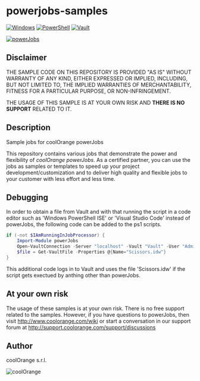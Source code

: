 # powerjobs-samples

[![Windows](https://img.shields.io/badge/Platform-Windows-lightgray.svg)](https://www.microsoft.com/en-us/windows/)
[![PowerShell](https://img.shields.io/badge/PowerShell-5-blue.svg)](https://microsoft.com/PowerShell/)
[![Vault](https://img.shields.io/badge/Autodesk%20Vault-2020-yellow.svg)](https://www.autodesk.com/products/vault/)

[![powerJobs](https://img.shields.io/badge/coolOrange%20powerJobs-20-orange.svg)](https://www.coolorange.com/en-eu/enhance.html#powerJobs)

## Disclaimer

THE SAMPLE CODE ON THIS REPOSITORY IS PROVIDED "AS IS" WITHOUT WARRANTY OF ANY KIND, EITHER EXPRESSED OR IMPLIED, INCLUDING, BUT NOT LIMITED TO, THE IMPLIED WARRANTIES OF MERCHANTABILITY, FITNESS FOR A PARTICULAR PURPOSE, OR NON-INFRINGEMENT.

THE USAGE OF THIS SAMPLE IS AT YOUR OWN RISK AND **THERE IS NO SUPPORT** RELATED TO IT.

## Description

Sample jobs for coolOrange powerJobs

This repository contains various jobs that demonstrate the power and flexibility of *coolOrange powerJobs*. As a certified partner, you can use the jobs as samples or templates to speed up your project development/customization and to deliver high quality and flexible jobs to your customer with less effort and less time.

## Debugging

In order to obtain a file from Vault and with that running the script in a code editor such as 'Windows PowerShell ISE' or 'Visual Studio Code' instead of powerJobs, the following code can be added to the ps1 scripts.

```powershell
if (-not $IAmRunningInJobProcessor) {
    Import-Module powerJobs
    Open-VaultConnection -Server "localhost" -Vault "Vault" -User "Administrator" -Password ""
    $file = Get-VaultFile -Properties @{Name="Scissors.idw"}
}
```

This additional code logs in to Vault and uses the file 'Scissors.idw' if the script gets exectued by anthing other than powerJobs.

## At your own risk
The usage of these samples is at your own risk. There is no free support related to the samples. However, if you have questions to powerJobs, then visit http://www.coolorange.com/wiki or start a conversation in our support forum at http://support.coolorange.com/support/discussions

## Author
coolOrange s.r.l.  

![coolOrange](https://i.ibb.co/NmnmjDT/Logo-CO-Full-colore-RGB-short-Payoff.png)
